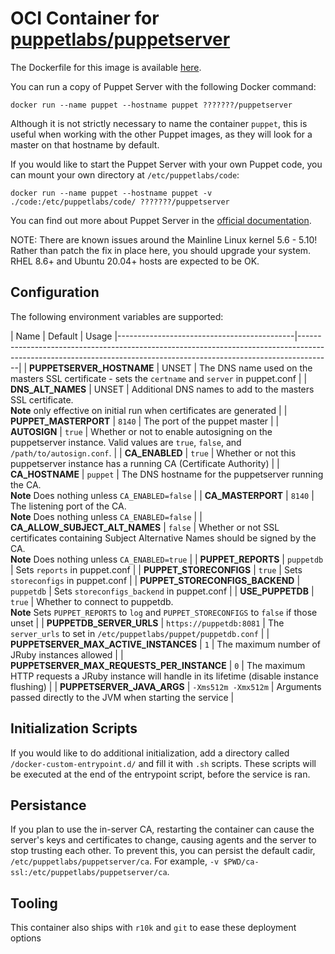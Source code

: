 # OCI Container for [puppetlabs/puppetserver](https://github.com/puppetlabs/puppetserver)

The Dockerfile for this image is available [here][1].

You can run a copy of Puppet Server with the following Docker command:

    docker run --name puppet --hostname puppet ???????/puppetserver

Although it is not strictly necessary to name the container `puppet`, this is
useful when working with the other Puppet images, as they will look for a master
on that hostname by default.

If you would like to start the Puppet Server with your own Puppet code, you can
mount your own directory at `/etc/puppetlabs/code`:

    docker run --name puppet --hostname puppet -v ./code:/etc/puppetlabs/code/ ???????/puppetserver

You can find out more about Puppet Server in the [official documentation][2].

NOTE: There are known issues around the Mainline Linux kernel 5.6 - 5.10!
      Rather than patch the fix in place here, you should upgrade your
      system.  RHEL 8.6+ and Ubuntu 20.04+ hosts are expected to be OK.

## Configuration

The following environment variables are supported:

| Name                                       | Default    | Usage
|--------------------------------------------|--------------------------------------------------------------------------------------------------------------------------------------------------------------------|
| **PUPPETSERVER_HOSTNAME**                  | UNSET      | The DNS name used on the masters SSL certificate - sets the `certname` and `server` in puppet.conf                                                    |
| **DNS_ALT_NAMES**                          | UNSET      | Additional DNS names to add to the masters SSL certificate.<br> **Note** only effective on initial run when certificates are generated               |
| **PUPPET_MASTERPORT**                      | `8140`     | The port of the puppet master                                                                                                                         |
| **AUTOSIGN**                               | `true`     | Whether or not to enable autosigning on the puppetserver instance. Valid values are `true`, `false`, and `/path/to/autosign.conf`.                    |
| **CA_ENABLED**                             | `true`     | Whether or not this puppetserver instance has a running CA (Certificate Authority)                                                                    |
| **CA_HOSTNAME**                            | `puppet`   | The DNS hostname for the puppetserver running the CA.<br> **Note** Does nothing unless `CA_ENABLED=false`                                            |
| **CA_MASTERPORT**                          | `8140`     | The listening port of the CA.<br> **Note** Does nothing unless `CA_ENABLED=false`                                                                     |
| **CA_ALLOW_SUBJECT_ALT_NAMES**             | `false`    | Whether or not SSL certificates containing Subject Alternative Names should be signed by the CA.  <br> **Note** Does nothing unless `CA_ENABLED=true` |
| **PUPPET_REPORTS**                         | `puppetdb` | Sets `reports` in puppet.conf                                                                                                                         |
| **PUPPET_STORECONFIGS**                    | `true`     | Sets `storeconfigs` in puppet.conf                                                                                                                    |
| **PUPPET_STORECONFIGS_BACKEND**            | `puppetdb` | Sets `storeconfigs_backend` in puppet.conf                                                                                                            |
| **USE_PUPPETDB**                           | `true`     | Whether to connect to puppetdb.<br> **Note** Sets `PUPPET_REPORTS` to `log` and `PUPPET_STORECONFIGS` to `false` if those unset                       |
| **PUPPETDB_SERVER_URLS**                   | `https://puppetdb:8081` | The `server_urls` to set in `/etc/puppetlabs/puppet/puppetdb.conf`                                                                       |
| **PUPPETSERVER_MAX_ACTIVE_INSTANCES**      | `1`        | The maximum number of JRuby instances allowed                                                                                                         |
| **PUPPETSERVER_MAX_REQUESTS_PER_INSTANCE** | `0`        | The maximum HTTP requests a JRuby instance will handle in its lifetime (disable instance flushing)                                                    |
| **PUPPETSERVER_JAVA_ARGS**                 | `-Xms512m -Xmx512m` | Arguments passed directly to the JVM when starting the service                                                                               |

## Initialization Scripts

If you would like to do additional initialization, add a directory called `/docker-custom-entrypoint.d/` and fill it with `.sh` scripts.
These scripts will be executed at the end of the entrypoint script, before the service is ran.

## Persistance 

If you plan to use the in-server CA, restarting the container can cause the server's keys and certificates to change, causing agents and the server to stop trusting each other. To prevent this, you can persist the default cadir, `/etc/puppetlabs/puppetserver/ca`. For example, `-v $PWD/ca-ssl:/etc/puppetlabs/puppetserver/ca`.

## Tooling

This container also ships with `r10k` and `git` to ease these deployment options

[1]: ?????
[2]: https://puppet.com/docs/puppetserver/latest/services_master_puppetserver.html
